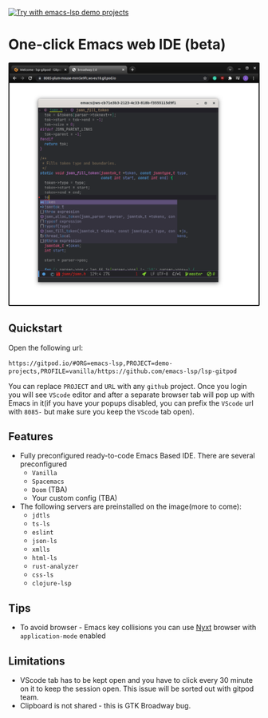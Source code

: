 [![Try with emacs-lsp demo projects](https://img.shields.io/badge/Gitpod-ready--to--code-blue?logo=gitpod)](https://gitpod.io/#ORG=emacs-lsp,PROJECT=demo-projects,PROFILE=vanilla/https://github.com/emacs-lsp/lsp-gitpod)

# One-click Emacs web IDE (beta)
![Gitpod](gitpod.png "Emacs Gitpod in action")
## Quickstart

Open the following url:

```
https://gitpod.io/#ORG=emacs-lsp,PROJECT=demo-projects,PROFILE=vanilla/https://github.com/emacs-lsp/lsp-gitpod
```

You can replace `PROJECT` and `URL` with any `github` project. Once you login you will see `VScode` editor and after a separate browser tab will pop up with Emacs in it(if you have your popups disabled, you can prefix the `VScode` url with `8085-` but make sure you keep the `VScode` tab open).

## Features
* Fully preconfigured ready-to-code Emacs Based IDE. There are several preconfigured
  - `Vanilla`
  - `Spacemacs`
  - `Doom` (TBA)
  - Your custom config (TBA)
* The following servers are preinstalled on the image(more to come):
  - `jdtls`
  - `ts-ls`
  - `eslint`
  - `json-ls`
  - `xmlls`
  - `html-ls`
  - `rust-analyzer`
  - `css-ls`
  - `clojure-lsp`

## Tips

* To avoid browser - Emacs key collisions you can use [Nyxt](https://github.com/atlas-engineer/nyxt) browser with `application-mode` enabled

## Limitations

* VScode tab has to be kept open and you have to click every 30 minute on it to keep the session open. This issue will be sorted out with gitpod team.
* Clipboard is not shared - this is GTK Broadway bug.
